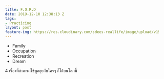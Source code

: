 ```yaml
---
title: F.O.R.D
date: 2019-12-10 12:38:13 Z
tags:
- Practicing
layout: post
feature-img: https://res.cloudinary.com/sdees-reallife/image/upload/v1555658919/sample_feature_img.png
---
```


- Family
- Occupation
- Recreation
- Dream

<i class="fa fa-child" style="color:plum"></i>

4 เรื่องที่สามารถใช้พูดคุยกับใครๆ ก็ได้บนโลกนี้
